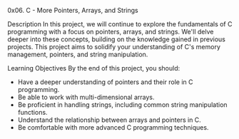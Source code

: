 0x06. C - More Pointers, Arrays, and Strings

Description
In this project, we will continue to explore the fundamentals of C programming
with a focus on pointers, arrays, and strings.
We'll delve deeper into these concepts,
building on the knowledge gained in previous projects.
This project aims to solidify your understanding of C's memory management,
pointers, and string manipulation.

Learning Objectives
By the end of this project, you should:
- Have a deeper understanding of pointers and their role in C programming.
- Be able to work with multi-dimensional arrays.
- Be proficient in handling strings, including common string manipulation functions.
- Understand the relationship between arrays and pointers in C.
- Be comfortable with more advanced C programming techniques.
